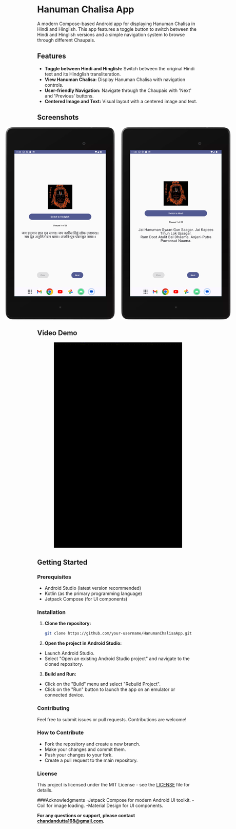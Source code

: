 # Hanuman Chalisa App

A modern Compose-based Android app for displaying Hanuman Chalisa in Hindi and Hinglish. This app features a toggle button to switch between the Hindi and Hinglish versions and a simple navigation system to browse through different Chaupais.

## Features

- **Toggle between Hindi and Hinglish:** Switch between the original Hindi text and its Hindglish transliteration.
- **View Hanuman Chalisa:** Display Hanuman Chalisa with navigation controls.
- **User-friendly Navigation:** Navigate through the Chaupais with 'Next' and 'Previous' buttons.
- **Centered Image and Text:** Visual layout with a centered image and text.

## Screenshots

<!-- Images displayed side by side -->
<div style="display: flex; gap: 20px; justify-content: center;">
    <img src="images/image-1.png" alt="Home Screen" width="400" height="600">
    <img src="images/image-2.png" alt="Second Screenshot" width="400" height="600">
</div>

## Video Demo

<!-- Embed a video file from the images folder -->
<p align="center">
    <img src="images/image-3.gif" alt="Animated Demo" width="400">
</p>

## Getting Started

### Prerequisites

- Android Studio (latest version recommended)
- Kotlin (as the primary programming language)
- Jetpack Compose (for UI components)

### Installation

1. **Clone the repository:**
   ```bash
   git clone https://github.com/your-username/HanumanChalisaApp.git

2.  **Open the project in Android Studio:**
   
- Launch Android Studio.
- Select "Open an existing Android Studio project" and navigate to the cloned repository.

3. **Build and Run:**
   
- Click on the "Build" menu and select "Rebuild Project".
- Click on the "Run" button to launch the app on an emulator or connected device.

### Contributing
Feel free to submit issues or pull requests. Contributions are welcome!

### How to Contribute
- Fork the repository and create a new branch.
- Make your changes and commit them.
- Push your changes to your fork.
- Create a pull request to the main repository.
  
### License
This project is licensed under the MIT License - see the [LICENSE](LICENSE)
 file for details.

###Acknowledgments
-Jetpack Compose for modern Android UI toolkit.
-Coil for image loading.
-Material Design for UI components.

**For any questions or support, please contact chandandutta168@gmail.com.**
